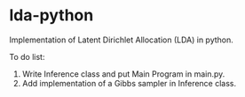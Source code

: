 # lda-python
Implementation of Latent Dirichlet Allocation (LDA) in python.

To do list:
  1. Write Inference class and put Main Program in main.py.
  2. Add implementation of a Gibbs sampler in Inference class. 
